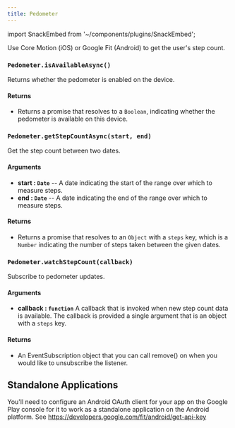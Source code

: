 ```yaml
---
title: Pedometer
---
```


import SnackEmbed from '~/components/plugins/SnackEmbed';

Use Core Motion (iOS) or Google Fit (Android) to get the user's step count.

<SnackEmbed snackId="S1gdfOb4Z" />

### `Pedometer.isAvailableAsync()`

Returns whether the pedometer is enabled on the device.

#### Returns

- Returns a promise that resolves to a `Boolean`, indicating whether the pedometer is available on this device.

### `Pedometer.getStepCountAsync(start, end)`

Get the step count between two dates.

#### Arguments

- **start : `Date`** -- A date indicating the start of the range over which to measure steps.
- **end : `Date`** -- A date indicating the end of the range over which to measure steps.

#### Returns

- Returns a promise that resolves to an `Object` with a `steps` key, which is a `Number` indicating the number of steps taken between the given dates.

### `Pedometer.watchStepCount(callback)`

Subscribe to pedometer updates.

#### Arguments

- **callback : `function`** A callback that is invoked when new step count data is available. The callback is provided a single argument that is an object with a `steps` key.

#### Returns

- An EventSubscription object that you can call remove() on when you would like to unsubscribe the listener.

## Standalone Applications
You'll need to configure an Android OAuth client for your app on the Google Play console for it to work as a standalone application on the Android platform. See https://developers.google.com/fit/android/get-api-key
